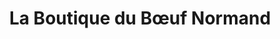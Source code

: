 ---
title: "La Boutique du Bœuf Normand"
url: /mont-saint-aignan/la-boutique-du-boeuf-normand/
shop: boucherie
---
